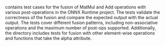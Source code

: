 contains test cases for the fusion of MatMul and Add operations with various post-operations in the ONNX Runtime project. The tests validate the correctness of the fusion and compare the expected output with the actual output. The tests cover different fusion patterns, including non-associative operations and the maximum number of post-ops supported. Additionally, the directory includes tests for fusion with other element-wise operations and functions that take the alpha attribute.